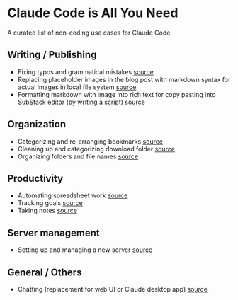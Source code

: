 # Claude Code is All You Need

A curated list of non-coding use cases for Claude Code

## Writing / Publishing

- Fixing typos and grammatical mistakes [source](https://x.com/paradite_/status/1957105677937033625)
- Replacing placeholder images in the blog post with markdown syntax for actual images in local file system [source](https://x.com/paradite_/status/1957105677937033625)
- Formatting markdown with image into rich text for copy pasting into SubStack editor (by writing a script) [source](https://x.com/paradite_/status/1957105677937033625)

## Organization

- Categorizing and re-arranging bookmarks [source](https://x.com/im_benhur/status/1957441383645552919)
- Cleaning up and categorizing download folder [source](https://x.com/sebish/status/1957395206275285227)
- Organizing folders and file names [source](https://x.com/Nimish_says/status/1957354900180095134)

## Productivity

- Automating spreadsheet work [source](https://x.com/danteocualesjr/status/1957279975784288387)
- Tracking goals [source](https://x.com/thomasthecosmic/status/1957388434332344610)
- Taking notes [source](https://x.com/thomasthecosmic/status/1957388434332344610)

## Server management

- Setting up and managing a new server [source](https://x.com/thomasthecosmic/status/1957388434332344610)

## General / Others

- Chatting (replacement for web UI or Claude desktop app) [source](https://x.com/asankhaya/status/1957287825943970098)
